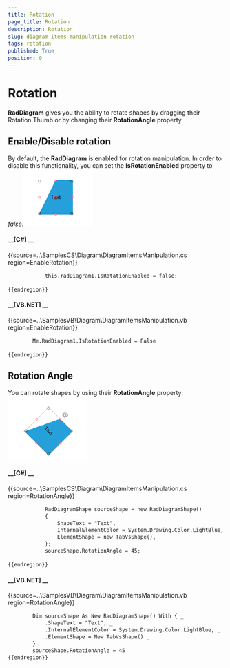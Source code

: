 ```yaml
---
title: Rotation
page_title: Rotation
description: Rotation
slug: diagram-items-manipulation-rotation
tags: rotation
published: True
position: 0
---
```


# Rotation



__RadDiagram__ gives you the ability to rotate shapes by dragging their Rotation Thumb
        or by changing their __RotationAngle__ property.

## Enable/Disable rotation

By default, the __RadDiagram__ is enabled for rotation manipulation.
        In order to disable this functionality, you can set the __IsRotationEnabled__ property to *false*.![diagram-items-manipulation-rotation 001](images/diagram-items-manipulation-rotation001.png)

#### __[C#] __

{{source=..\SamplesCS\Diagram\DiagramItemsManipulation.cs region=EnableRotation}}
	            
	            this.radDiagram1.IsRotationEnabled = false;
	
	{{endregion}}



#### __[VB.NET] __

{{source=..\SamplesVB\Diagram\DiagramItemsManipulation.vb region=EnableRotation}}
	
	        Me.RadDiagram1.IsRotationEnabled = False
	
	{{endregion}}



## Rotation Angle

You can rotate shapes by using their __RotationAngle__ property: ![diagram-items-manipulation-rotation 002](images/diagram-items-manipulation-rotation002.png)

#### __[C#] __

{{source=..\SamplesCS\Diagram\DiagramItemsManipulation.cs region=RotationAngle}}
	            
	            RadDiagramShape sourceShape = new RadDiagramShape()
	            {
	                ShapeText = "Text",
	                InternalElementColor = System.Drawing.Color.LightBlue,
	                ElementShape = new TabVsShape(),
	            };
	            sourceShape.RotationAngle = 45;
	    
	{{endregion}}



#### __[VB.NET] __

{{source=..\SamplesVB\Diagram\DiagramItemsManipulation.vb region=RotationAngle}}
	
	        Dim sourceShape As New RadDiagramShape() With { _
	            .ShapeText = "Text", _
	            .InternalElementColor = System.Drawing.Color.LightBlue, _
	            .ElementShape = New TabVsShape() _
	        }
	        sourceShape.RotationAngle = 45
	{{endregion}}


